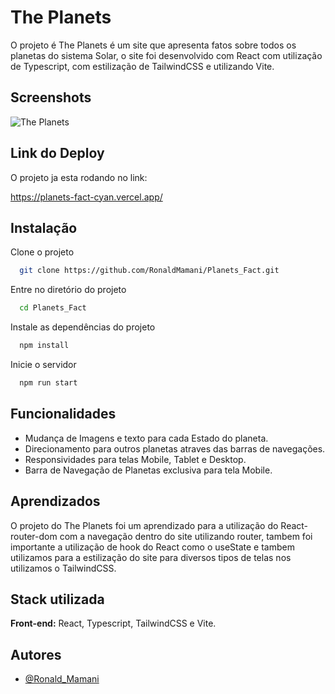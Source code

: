 
# The Planets

O projeto é The Planets é um site que apresenta fatos sobre todos os planetas do sistema Solar, o site foi desenvolvido com React com utilização de Typescript, com estilização de TailwindCSS e utilizando Vite.


## Screenshots

![The Planets](https://res.cloudinary.com/dz209s6jk/image/upload/v1622211615/Challenges/mzp9cvsxrxqbafw12pjm.jpg)


## Link do Deploy

O projeto ja esta rodando no link:

https://planets-fact-cyan.vercel.app/


## Instalação

Clone o projeto

```bash
  git clone https://github.com/RonaldMamani/Planets_Fact.git
```

Entre no diretório do projeto

```bash
  cd Planets_Fact
```

Instale as dependências do projeto

```bash
  npm install
```

Inicie o servidor

```bash
  npm run start
```


## Funcionalidades

- Mudança de Imagens e texto para cada Estado do planeta.
- Direcionamento para outros planetas atraves das barras de navegações.
- Responsividades para telas Mobile, Tablet e Desktop.
- Barra de Navegação de Planetas exclusiva para tela Mobile. 


## Aprendizados

O projeto do The Planets foi um aprendizado para a utilização do React-router-dom com a navegação dentro do site utilizando router, tambem foi importante a utilização de hook do React como o useState e tambem utilizamos para a estilização do site para diversos tipos de telas nos utilizamos o TailwindCSS.


## Stack utilizada

**Front-end:** React, Typescript, TailwindCSS e Vite.



## Autores

- [@Ronald_Mamani](https://github.com/RonaldMamani)

